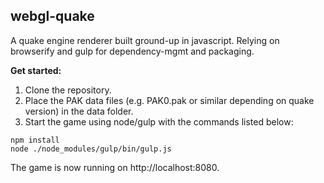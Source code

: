 ## webgl-quake

A quake engine renderer built ground-up in javascript. Relying on browserify and gulp for dependency-mgmt and packaging. 

**Get started:**  
1. Clone the repository.  
2. Place the PAK data files (e.g. PAK0.pak or similar depending on quake version)  in the data folder.  
3. Start the game using node/gulp with the commands listed below:  

```
npm install
node ./node_modules/gulp/bin/gulp.js
```
The game is now running on http://localhost:8080.
